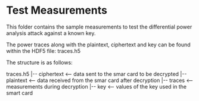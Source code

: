 Test Measurements
=================

This folder contains the sample measurements to test the differential power
analysis attack against a known key.

The power traces along with the plaintext, ciphertext and key can be found
within the HDF5 file:
    traces.h5

The structure is as follows:
	
traces.h5
 |-- ciphertext   <-- data sent to the smar card to be decrypted
 |-- plaintext    <-- data received from the smar card after decryption
 |-- traces       <-- measurements during decryption
 |-- key          <-- values of the key used in the smart card